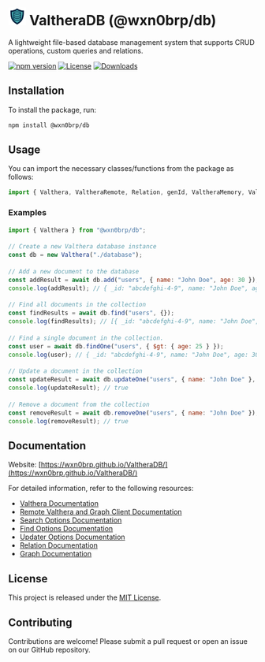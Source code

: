 # <img src="https://raw.githubusercontent.com/wxn0brP/ValtheraDB/master/logo.svg" alt="ValtheraDB Logo" width="36" height="36"> ValtheraDB (@wxn0brp/db)

A lightweight file-based database management system that supports CRUD operations, custom queries and relations.

[![npm version](https://img.shields.io/npm/v/@wxn0brp/db)](https://www.npmjs.com/package/@wxn0brp/db)
[![License](https://img.shields.io/npm/l/@wxn0brp/db)](./LICENSE)
[![Downloads](https://img.shields.io/npm/dm/@wxn0brp/db)](https://www.npmjs.com/package/@wxn0brp/db)

## Installation

To install the package, run:

```bash
npm install @wxn0brp/db
```

## Usage

You can import the necessary classes/functions from the package as follows:

```javascript
import { Valthera, ValtheraRemote, Relation, genId, ValtheraMemory, ValtheraAutoCreate } from "@wxn0brp/db";
```

### Examples
```javascript
import { Valthera } from "@wxn0brp/db";

// Create a new Valthera database instance
const db = new Valthera("./database");

// Add a new document to the database
const addResult = await db.add("users", { name: "John Doe", age: 30 });
console.log(addResult); // { _id: "abcdefghi-4-9", name: "John Doe", age: 30 }

// Find all documents in the collection
const findResults = await db.find("users", {});
console.log(findResults); // [{ _id: "abcdefghi-4-9", name: "John Doe", age: 30 }]

// Find a single document in the collection.
const user = await db.findOne("users", { $gt: { age: 25 } });
console.log(user); // { _id: "abcdefghi-4-9", name: "John Doe", age: 30 }

// Update a document in the collection
const updateResult = await db.updateOne("users", { name: "John Doe" }, { age: 31 });
console.log(updateResult); // true

// Remove a document from the collection
const removeResult = await db.removeOne("users", { name: "John Doe" });
console.log(removeResult); // true
```

## Documentation

Website: [https://wxn0brp.github.io/ValtheraDB/](https://wxn0brp.github.io/ValtheraDB/)

For detailed information, refer to the following resources:

- [Valthera Documentation](./docs/valthera.md)
- [Remote Valthera and Graph Client Documentation](./docs/remote.md)
- [Search Options Documentation](./docs/search_opts.md)
- [Find Options Documentation](./docs/find_opts.md)
- [Updater Options Documentation](./docs/updater.md)
- [Relation Documentation](./docs/relation.md)
- [Graph Documentation](./docs/graph.md)

## License

This project is released under the [MIT License](./LICENSE).

## Contributing

Contributions are welcome! Please submit a pull request or open an issue on our GitHub repository.